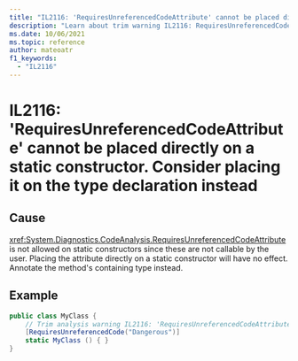```yaml
---
title: "IL2116: 'RequiresUnreferencedCodeAttribute' cannot be placed directly on a static constructor. Consider placing it on the type declaration instead."
description: "Learn about trim warning IL2116: RequiresUnreferencedCodeOnStaticConstructor"
ms.date: 10/06/2021
ms.topic: reference
author: mateoatr
f1_keywords:
  - "IL2116"
---
```

# IL2116: 'RequiresUnreferencedCodeAttribute' cannot be placed directly on a static constructor. Consider placing it on the type declaration instead

## Cause

<xref:System.Diagnostics.CodeAnalysis.RequiresUnreferencedCodeAttribute> is not allowed on static constructors since these are not callable by the user. Placing the attribute directly on a static constructor will have no effect. Annotate the method's containing type instead.

## Example

```C#
public class MyClass {
    // Trim analysis warning IL2116: 'RequiresUnreferencedCodeAttribute' cannot be placed directly on static constructor 'MyClass..cctor()', consider placing 'RequiresUnreferencedCodeAttribute' on the type declaration instead.
    [RequiresUnreferencedCode("Dangerous")]
    static MyClass () { }
}
```
